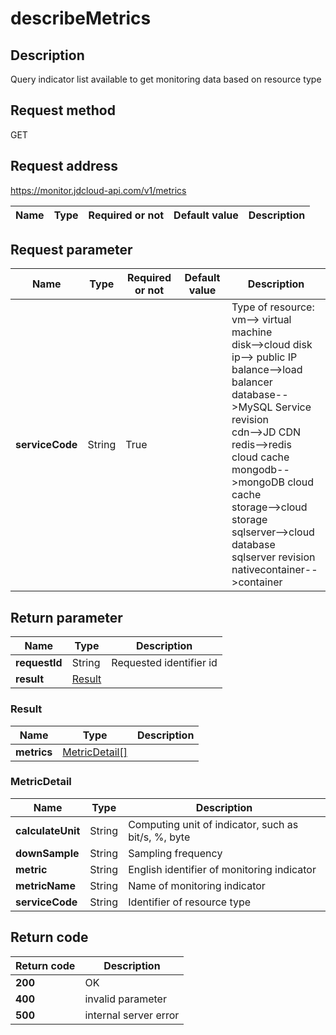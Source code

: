 # describeMetrics


## Description
Query indicator list available to get monitoring data based on resource type

## Request method
GET

## Request address
https://monitor.jdcloud-api.com/v1/metrics

|Name|Type|Required or not|Default value|Description|
|---|---|---|---|---|

## Request parameter
|Name|Type|Required or not|Default value|Description|
|---|---|---|---|---|
|**serviceCode**|String|True||Type of resource: <br>vm--> virtual machine<br>disk-->cloud disk<br>ip--> public IP<br>balance-->load balancer<br>database-->MySQL Service revision<br>cdn-->JD CDN<br>redis-->redis cloud cache<br>mongodb-->mongoDB cloud cache<br>storage-->cloud storage<br>sqlserver-->cloud database sqlserver revision <br>nativecontainer-->container<br>|


## Return parameter
|Name|Type|Description|
|---|---|---|
|**requestId**|String|Requested identifier id|
|**result**|[Result](##Result)||


### <a name="Result">Result</a>
|Name|Type|Description|
|---|---|---|
|**metrics**|[MetricDetail[]](##MetricDetail)||
### <a name="MetricDetail">MetricDetail</a>
|Name|Type|Description|
|---|---|---|
|**calculateUnit**|String|Computing unit of indicator, such as bit/s, %, byte|
|**downSample**|String|Sampling frequency|
|**metric**|String|English identifier of monitoring indicator|
|**metricName**|String|Name of monitoring indicator|
|**serviceCode**|String|Identifier of resource type|

## Return code
|Return code|Description|
|---|---|
|**200**|OK|
|**400**|invalid parameter|
|**500**|internal server error|
